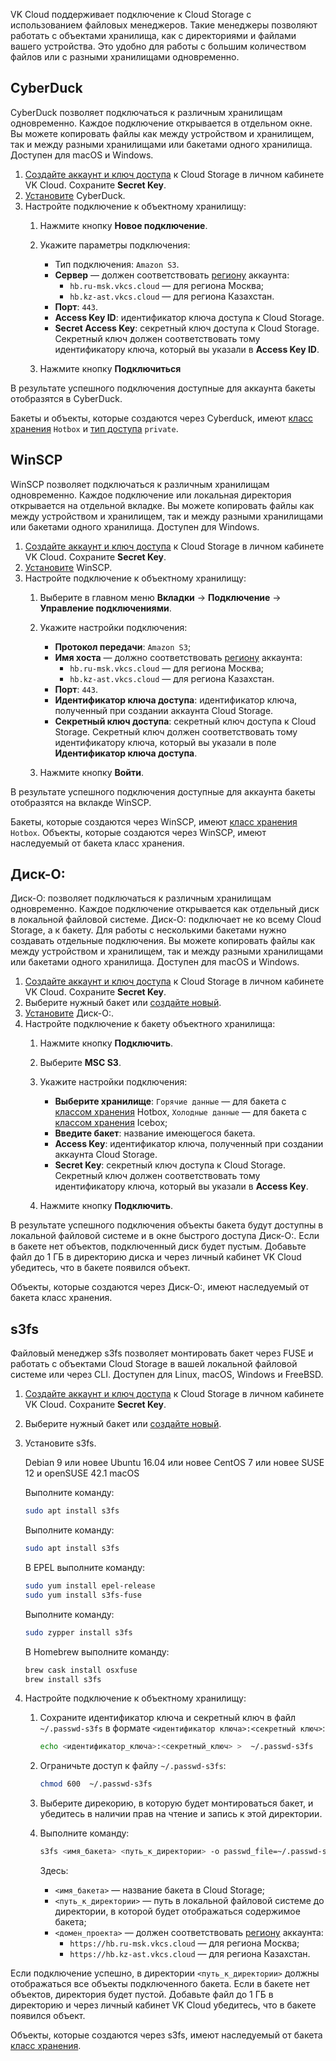 VK Cloud поддерживает подключение к Cloud Storage с использованием файловых менеджеров. Такие менеджеры позволяют работать с объектами хранилища, как с директориями и файлами вашего устройства. Это удобно для работы с большим количеством файлов или с разными хранилищами одновременно.

## CyberDuck

CyberDuck позволяет подключаться к различным хранилищам одновременно. Каждое подключение открывается в отдельном окне. Вы можете копировать файлы как между устройством и хранилищем, так и между разными хранилищами или бакетами одного хранилища. Доступен для macOS и Windows.

1. [Создайте аккаунт и ключ доступа](../../service-management/access-management/access-keys/) к Cloud Storage в личном кабинете VK Cloud. Сохраните **Secret Key**.
1. [Установите](https://cyberduck.io/download) CyberDuck.
1. Настройте подключение к объектному хранилищу:
    1. Нажмите кнопку **Новое подключение**.
    1. Укажите параметры подключения:

        - Тип подключения: `Amazon S3`.
        - **Сервер** — должен соответствовать [региону](../../../../tools-for-using-services/account/concepts/regions/) аккаунта:
            - `hb.ru-msk.vkcs.cloud` — для региона Москва;
            - `hb.kz-ast.vkcs.cloud` — для региона Казахстан.
        - **Порт**: `443`.
        - **Access Key ID**: идентификатор ключа доступа к Cloud Storage.
        - **Secret Access Key**: секретный ключ доступа к Cloud Storage. Секретный ключ должен соответствовать тому идентификатору ключа, который вы указали в **Access Key ID**.
    1. Нажмите кнопку **Подключиться**

В результате успешного подключения доступные для аккаунта бакеты отобразятся в CyberDuck.

<info>

Бакеты и объекты, которые создаются через Cyberduck, имеют [класс хранения](../../reference#klass_hraneniya) `Hotbox` и [тип доступа](../../reference#acl) `private`.

</info>

## WinSCP

WinSCP позволяет подключаться к различным хранилищам одновременно. Каждое подключение или локальная директория открывается на отдельной вкладке. Вы можете копировать файлы как между устройством и хранилищем, так и между разными хранилищами или бакетами одного хранилища. Доступен для Windows.

1. [Создайте аккаунт и ключ доступа](../../service-management/access-management/access-keys/) к Cloud Storage в личном кабинете VK Cloud. Сохраните **Secret Key**.
1. [Установите](https://winscp.net/eng/download.php) WinSCP.
1. Настройте подключение к объектному хранилищу:
    1. Выберите в главном меню **Вкладки** → **Подключение** → **Управление подключениями**.
    1. Укажите настройки подключения:

        - **Протокол передачи**: `Amazon S3`;
        - **Имя хоста** — должно соответствовать [региону](../../../../tools-for-using-services/account/concepts/regions/) аккаунта:
            - `hb.ru-msk.vkcs.cloud` — для региона Москва;
            - `hb.kz-ast.vkcs.cloud` — для региона Казахстан.
        - **Порт**: `443`.
        - **Идентификатор ключа доступа**: идентификатор ключа, полученный при создании аккаунта Cloud Storage.
        - **Секретный ключ доступа**: секретный ключ доступа к Cloud Storage. Секретный ключ должен соответствовать тому идентификатору ключа, который вы указали в поле **Идентификатор ключа доступа**.
    1. Нажмите кнопку **Войти**.

В результате успешного подключения доступные для аккаунта бакеты отобразятся на вклакде WinSCP.

<info>

Бакеты, которые создаются через WinSCP, имеют [класс хранения](../../reference#klass_hraneniya) `Hotbox`. Объекты, которые создаются через WinSCP, имеют наследуемый от бакета класс хранения.

</info>

## Диск-О:

Диск-О: позволяет подключаться к различным хранилищам одновременно. Каждое подключение открывается как отдельный диск в локальной файловой системе. Диск-O: подключает не ко всему  Cloud Storage, а к бакету. Для работы с несколькими бакетами нужно создавать отдельные подключения. Вы можете копировать файлы как между устройством и хранилищем, так и между разными хранилищами или бакетами одного хранилища. Доступен для macOS и Windows.

1. [Создайте аккаунт и ключ доступа](../../service-management/access-management/access-keys/) к Cloud Storage в личном кабинете VK Cloud. Сохраните **Secret Key**.
1. Выберите нужный бакет или [создайте новый](../../service-management/buckets/create-bucket).
1. [Установите](https://disk-o.cloud/ru/) Диск-О:.
1. Настройте подключение к бакету объектного хранилища:
    1. Нажмите кнопку **Подключить**.
    1. Выберите **MSC S3**.
    1. Укажите настройки подключения:

        - **Выберите хранилище**: `Горячие данные` — для бакета с [классом хранения](../../reference#klass_hraneniya) Hotbox, `Холодные данные` — для бакета с [классом хранения](../../reference#klass_hraneniya) Icebox;
        - **Введите бакет**: название имеющегося бакета.
        - **Access Key**: идентификатор ключа, полученный при создании аккаунта Cloud Storage.
        - **Secret Key**: секретный ключ доступа к Cloud Storage. Секретный ключ должен соответствовать тому идентификатору ключа, который вы указали в **Access Key**.
    1. Нажмите кнопку **Подключить**.

В результате успешного подключения объекты бакета будут доступны в локальной файловой системе и в окне быстрого доступа Диск-О:. Если в бакете нет объектов, подключенный диск будет пустым. Добавьте файл до 1 ГБ в директорию диска и через личный кабинет VK Cloud убедитесь, что в бакете появился объект.

<info>

Объекты, которые создаются через Диск-О:, имеют наследуемый от бакета класс хранения.

</info>

## s3fs

Файловый менеджер s3fs позволяет монтировать бакет через FUSE и работать с объектами Cloud Storage в вашей локальной файловой системе или через CLI. Доступен для Linux, macOS, Windows и FreeBSD.

1. [Создайте аккаунт и ключ доступа](../../service-management/access-management/access-keys/) к Cloud Storage в личном кабинете VK Cloud. Сохраните **Secret Key**.
1. Выберите нужный бакет или [создайте новый](../../service-management/buckets/create-bucket).
1. Установите s3fs.

    <tabs>
    <tablist>
    <tab>Debian 9 или новее</tab>
    <tab>Ubuntu 16.04 или новее</tab>
    <tab>CentOS 7 или новее</tab>
    <tab>SUSE 12 и openSUSE 42.1</tab>
    <tab>macOS</tab>
    </tablist>
    <tabpanel>

    Выполните команду:

    ```bash
    sudo apt install s3fs
    ```

    </tabpanel>
    <tabpanel>

    Выполните команду:

    ```bash
    sudo apt install s3fs
    ```

    </tabpanel>
    <tabpanel>

    В EPEL выполните команду:

    ```bash
    sudo yum install epel-release
    sudo yum install s3fs-fuse
    ```

    </tabpanel>
    <tabpanel>

    Выполните команду:

    ```bash
    sudo zypper install s3fs
    ```

    </tabpanel>
    <tabpanel>

    В Homebrew выполните команду:

    ```bash
    brew cask install osxfuse
    brew install s3fs
    ```

    </tabpanel>
    </tabs>

1. Настройте подключение к объектному хранилищу:

    1. Сохраните идентификатор ключа и секретный ключ в файл `~/.passwd-s3fs` в формате `<идентификатор ключа>:<секретный ключ>`:

        ```bash
        echo <идентификатор_ключа>:<секретный_ключ> >  ~/.passwd-s3fs
        ```
    1. Ограничьте доступ к файлу `~/.passwd-s3fs`:

        ```bash
        chmod 600  ~/.passwd-s3fs
        ```
    1.  Выберите дирекорию, в которую будет монтироваться бакет, и убедитесь в наличии прав на чтение и запись к этой директории.
    1.  Выполните команду:

        ```bash
        s3fs <имя_бакета> <путь_к_директории> -o passwd_file=~/.passwd-s3fs -o url=<домен_проекта> -o use_path_request_style
        ```
        Здесь:

        - `<имя_бакета>` — название бакета в Cloud Storage;
        - `<путь_к_директории>` — путь в локальной файловой системе до директории, в которой будет отображаться содержимое бакета;
        - `<домен_проекта>` — должен соответствовать [региону](../../../../tools-for-using-services/account/concepts/regions/) аккаунта:
            - `https://hb.ru-msk.vkcs.cloud` — для региона Москва;
            - `https://hb.kz-ast.vkcs.cloud` — для региона Казахстан.

Если подключение успешно, в директории `<путь_к_директории>` должны отображаться все объекты подключенного бакета. Если в бакете нет объектов, директория будет пустой. Добавьте файл до 1 ГБ в директорию и через личный кабинет VK Cloud убедитесь, что в бакете появился объект.

<info>

Объекты, которые создаются через s3fs, имеют наследуемый от бакета [класс хранения](../../reference#klass_hraneniya).

</info>
